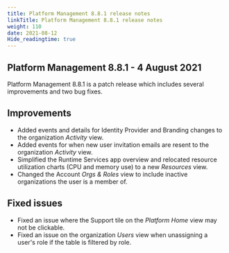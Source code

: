 ```yaml
---
title: Platform Management 8.8.1 release notes
linkTitle: Platform Management 8.8.1 release notes
weight: 110
date: 2021-08-12
Hide_readingtime: true
---
```


## Platform Management 8.8.1 - 4 August 2021

Platform Management 8.8.1 is a patch release which includes several improvements and two bug fixes.

## Improvements

* Added events and details for Identity Provider and Branding changes to the organization _Activity_ view.
* Added events for when new user invitation emails are resent to the organization _Activity_ view.
* Simplified the Runtime Services app overview and relocated resource utilization charts (CPU and memory use) to a new _Resources_ view.
* Changed the Account _Orgs & Roles_ view to include inactive organizations the user is a member of.

## Fixed issues

* Fixed an issue where the Support tile on the _Platform Home_ view may not be clickable.
* Fixed an issue on the organization _Users_ view when unassigning a user's role if the table is filtered by role.
